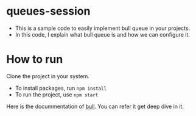 # queues-session

- This is a sample code to easily implement bull queue in your projects.
- In this code, I explain what bull queue is and how we can configure it.

# How to run
Clone the project in your system.
- To install packages, run `npm install`
- To run the project, use `npm start`

Here is the docummentation of [bull](https://optimalbits.github.io/bull/). You can refer it get deep dive in it.
